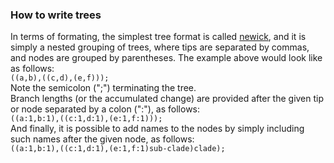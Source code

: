 ### How to write trees  
  
In terms of formating, the simplest tree format is called [newick](https://en.wikipedia.org/wiki/Newick_format), and it is simply a nested grouping of trees, where tips are separated by commas, and nodes are grouped by parentheses. The example above would look like as follows:  
```((a,b),((c,d),(e,f)));```  
Note the semicolon (";") terminating the tree.  
Branch lengths (or the accumulated change) are provided after the given tip or node separated by a colon (":"), as follows:  
```((a:1,b:1),((c:1,d:1),(e:1,f:1)));```  
And finally, it is possible to add names to the nodes by simply including such names after the given node, as follows:  
```((a:1,b:1),((c:1,d:1),(e:1,f:1)sub-clade)clade);```  
